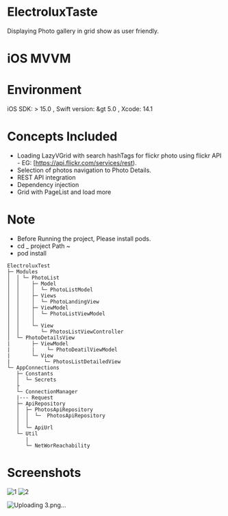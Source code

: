 # ElectroluxTaste
Displaying Photo gallery  in grid show  as user friendly.



# iOS MVVM

# Environment
iOS SDK: &gt; 15.0 ,
Swift version: &gt  5.0 , 
Xcode: 14.1

# Concepts Included
- Loading LazyVGrid with search hashTags for  flickr photo using flickr API - EG: [https://api.flickr.com/services/rest).
- Selection of photos navigation to Photo Details.
- REST API integration
- Dependency injection 
- Grid with PageList and load more

# Note 
- Before Running the project, Please install pods.
- cd _ project Path ~
- pod install


```
ElectroluxTest
├─ Modules
│  │ └─ PhotoList
│  │    ├─ Model
│  │    │  └─ PhotoListModel
│  │    ├─ Views
│  │    │  └─ PhotoLandingView
│  │    ├─ ViewModel
│  │    │  └─ PhotoListViewModel
│  │    │
│  │    └─ View
│  │       └─ PhotosListViewController
│  └─ PhotoDetailsView
|       ├─ ViewModel
|       |    └─ PhotoDeatilViewModel
|       └─ View
|           └─ PhotosListDetailedView
└─ AppConnections
   ├─ Constants
   │  └─ Secrets
   ├
   └─ ConnectionManager
   |--- Request
   ├─ ApiRepository
   │  ├─ PhotosApiRepository
   │  │  └─  PhotosApiRepository
   │  │    
   │  └─ ApiUrl
   └─ Util
      |
      └─ NetWorReachability
```

# Screenshots


![1](https://github.com/ABBorra/ElectroluxTaste/assets/116728482/ff6bc69e-b4e6-4d25-a737-1215b07572c1)
![2](https://github.com/ABBorra/ElectroluxTaste/assets/116728482/2ac0040e-7aec-48ad-983d-d8f35e30f767)

![Uploading 3.png…]()

